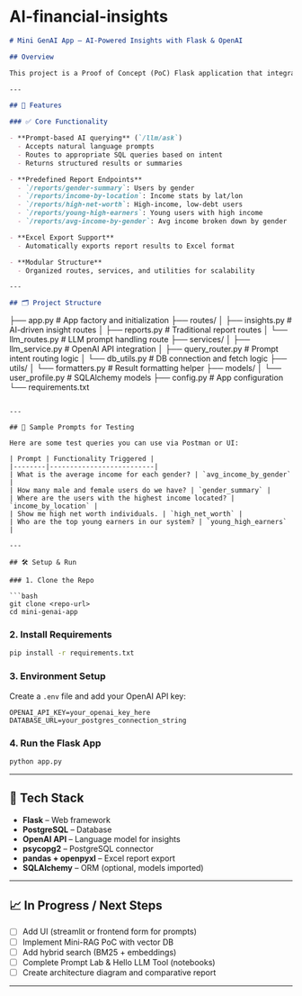 # AI-financial-insights

```markdown
# Mini GenAI App – AI-Powered Insights with Flask & OpenAI

## Overview

This project is a Proof of Concept (PoC) Flask application that integrates OpenAI's Large Language Models (LLMs) to generate insights and summaries based on user prompts. It connects to a PostgreSQL database and supports both static and dynamic reports, served via traditional endpoints and AI-driven queries.

---

## 🚀 Features

### ✅ Core Functionality

- **Prompt-based AI querying** (`/llm/ask`)
  - Accepts natural language prompts
  - Routes to appropriate SQL queries based on intent
  - Returns structured results or summaries

- **Predefined Report Endpoints**
  - `/reports/gender-summary`: Users by gender
  - `/reports/income-by-location`: Income stats by lat/lon
  - `/reports/high-net-worth`: High-income, low-debt users
  - `/reports/young-high-earners`: Young users with high income
  - `/reports/avg-income-by-gender`: Avg income broken down by gender

- **Excel Export Support**
  - Automatically exports report results to Excel format

- **Modular Structure**
  - Organized routes, services, and utilities for scalability

---

## 🗂️ Project Structure

```

├── app.py                      # App factory and initialization
├── routes/
│   ├── insights.py            # AI-driven insight routes
│   ├── reports.py             # Traditional report routes
│   └── llm\_routes.py          # LLM prompt handling route
├── services/
│   ├── llm\_service.py         # OpenAI API integration
│   ├── query\_router.py        # Prompt intent routing logic
│   └── db\_utils.py            # DB connection and fetch logic
├── utils/
│   └── formatters.py          # Result formatting helper
├── models/
│   └── user\_profile.py        # SQLAlchemy models
├── config.py                  # App configuration
└── requirements.txt

````

---

## 🧪 Sample Prompts for Testing

Here are some test queries you can use via Postman or UI:

| Prompt | Functionality Triggered |
|--------|--------------------------|
| What is the average income for each gender? | `avg_income_by_gender` |
| How many male and female users do we have? | `gender_summary` |
| Where are the users with the highest income located? | `income_by_location` |
| Show me high net worth individuals. | `high_net_worth` |
| Who are the top young earners in our system? | `young_high_earners` |

---

## 🛠️ Setup & Run

### 1. Clone the Repo

```bash
git clone <repo-url>
cd mini-genai-app
````

### 2. Install Requirements

```bash
pip install -r requirements.txt
```

### 3. Environment Setup

Create a `.env` file and add your OpenAI API key:

```
OPENAI_API_KEY=your_openai_key_here
DATABASE_URL=your_postgres_connection_string
```

### 4. Run the Flask App

```bash
python app.py
```

---

## 🧠 Tech Stack

* **Flask** – Web framework
* **PostgreSQL** – Database
* **OpenAI API** – Language model for insights
* **psycopg2** – PostgreSQL connector
* **pandas + openpyxl** – Excel report export
* **SQLAlchemy** – ORM (optional, models imported)

---

## 📈 In Progress / Next Steps

* [ ] Add UI (streamlit or frontend form for prompts)
* [ ] Implement Mini-RAG PoC with vector DB
* [ ] Add hybrid search (BM25 + embeddings)
* [ ] Complete Prompt Lab & Hello LLM Tool (notebooks)
* [ ] Create architecture diagram and comparative report

---